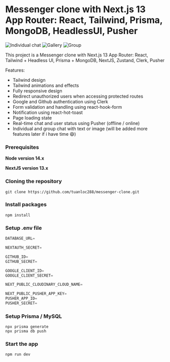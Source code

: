 # Messenger clone with Next.js 13 App Router: React, Tailwind, Prisma, MongoDB, HeadlessUI, Pusher

![Individual chat](https://res.cloudinary.com/dbiliw2ja/image/upload/v1694088706/individual_itsiru.png)
![Gallery](https://res.cloudinary.com/dbiliw2ja/image/upload/v1694088706/gallery_v6184l.png)
![Group](https://res.cloudinary.com/dbiliw2ja/image/upload/v1694088706/group_yw9iyj.png)

This project is a Messenger clone with Next.js 13 App Router: 
    React, Tailwind + Headless UI, Prisma + MongoDB, 
    NextJS, Zustand, Clerk, Pusher

Features:

- Tailwind design
- Tailwind animations and effects
- Fully responsive design
- Redirect unauthorized users when accessing protected routes
- Google and Github authentication using Clerk
- Form validation and handling using react-hook-form
- Notification using react-hot-toast
- Page loading state
- Real-time chat and user status using Pusher (offline / online)
- Individual and group chat with text or image (will be added more features later if i have time 😄)

### Prerequisites

**Node version 14.x**

**NextJS version 13.x**

### Cloning the repository

```shell
git clone https://github.com/tuanloc288/messenger-clone.git
```

### Install packages

```shell
npm install
```

### Setup .env file

```js
DATABASE_URL=

NEXTAUTH_SECRET=

GITHUB_ID=
GITHUB_SECRET=

GOOGLE_CLIENT_ID=
GOOGLE_CLIENT_SECRET=

NEXT_PUBLIC_CLOUDINARY_CLOUD_NAME=

NEXT_PUBLIC_PUSHER_APP_KEY=
PUSHER_APP_ID=
PUSHER_SECRET=
```

### Setup Prisma / MySQL 

```shell
npx prisma generate
npx prisma db push
```

### Start the app

```shell
npm run dev
```

